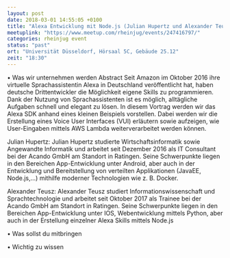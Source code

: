 ```yaml
---
layout: post
date: 2018-03-01 14:55:05 +0100
title: "Alexa Entwicklung mit Node.js (Julian Hupertz und Alexander Teusz)"
meetuplink: "https://www.meetup.com/rheinjug/events/247416797/"
categories: rheinjug event
status: "past"
ort: "Universität Düsseldorf, Hörsaal 5C, Gebäude 25.12"
zeit: "18:30"
---
```


• Was wir unternehmen werden
Abstract
Seit Amazon im Oktober 2016 ihre virtuelle Sprachassistentin Alexa in Deutschland veröffentlicht hat, haben deutsche Drittentwickler die Möglichkeit eigene Skills zu programmieren. Dank der Nutzung von Sprachassistenten ist es möglich, alltägliche Aufgaben schnell und elegant zu lösen. In diesem Vortrag werden wir das Alexa SDK anhand eines kleinen Beispiels vorstellen. Dabei werden wir die Erstellung eines Voice User Interfaces (VUI) erläutern sowie aufzeigen, wie User-Eingaben mittels AWS Lambda weiterverarbeitet werden können.
 
Julian Hupertz:
Julian Hupertz studierte Wirtschaftsinformatik sowie Angewandte Informatik und arbeitet seit Dezember 2016 als IT Consultant bei der Acando GmbH am Standort in Ratingen. Seine Schwerpunkte liegen in den Bereichen App-Entwicklung unter Android, aber auch in der Entwicklung und Bereitstellung von verteilten Applikationen (JavaEE, Node.js,...) mithilfe moderner Technologien wie z. B. Docker.
 
Alexander Teusz:
Alexander Teusz studiert Informationswissenschaft und Sprachtechnologie und arbeitet seit Oktober 2017 als Trainee bei der Acando GmbH am Standort in Ratingen. Seine Schwerpunkte liegen in den Bereichen App-Entwicklung unter IOS, Webentwicklung mittels Python, aber auch in der Erstellung einzelner Alexa Skills mittels Node.js
 
• Was sollst du mitbringen
 
• Wichtig zu wissen
 
